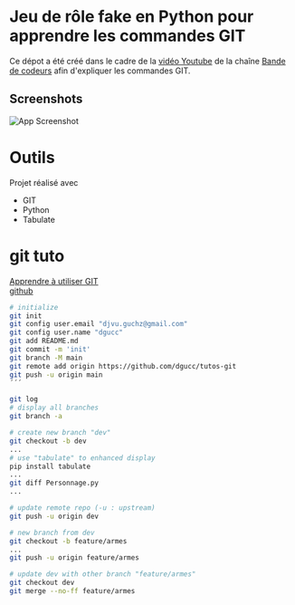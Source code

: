 
# Jeu de rôle fake en Python pour apprendre les commandes GIT

Ce dépot a été créé dans le cadre de la [vidéo Youtube](https://youtu.be/A5_kJps4qjc) de la chaîne [Bande de codeurs](https://www.youtube.com/@bandedecodeurs) afin d'expliquer les commandes GIT.



## Screenshots

![App Screenshot](https://img.freepik.com/free-vector/black-spooky-castle-flying-dragon-canyon-with-mountains-forest-cartoon-fantasy-illustration-with-medieval-palace-with-towers-creepy-beast-with-wings-rocks-pine-trees_107791-4592.jpg?w=1380&t=st=1700129693~exp=1700130293~hmac=42db732dcc4835c402a6bf65bed2b1a7d879dcc28984d7b63437060747e30a9d)



# Outils

Projet réalisé avec 
- GIT
- Python
- Tabulate


# git tuto

[Apprendre à utiliser GIT](https://www.youtube.com/watch?v=A5_kJps4qjc)  
[github](https://github.com/bandeDeCodeurs/bdc_rpg)  

```bash
# initialize
git init
git config user.email "djvu.guchz@gmail.com"
git config user.name "dgucc"
git add README.md
git commit -m 'init'
git branch -M main
git remote add origin https://github.com/dgucc/tutos-git
git push -u origin main
´´´

git log
# display all branches
git branch -a

# create new branch "dev"
git checkout -b dev
...
# use "tabulate" to enhanced display
pip install tabulate
...
git diff Personnage.py
...

# update remote repo (-u : upstream)
git push -u origin dev

# new branch from dev 
git checkout -b feature/armes
...
git push -u origin feature/armes

# update dev with other branch "feature/armes"
git checkout dev
git merge --no-ff feature/armes

```